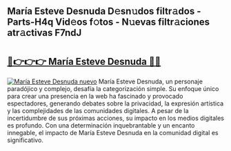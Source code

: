 ## María Esteve Desnuda D𝚎sn𝚞dos filtr𝚊dos - Parts-H4q Vid𝚎os f𝚘tos - N𝚞evas filtr𝚊ciones atr𝚊ctivas F7ndJ

# <h2><a href="http://mb6zy1a.tromn.icu/?c=Mar%c3%ada+Esteve+Desnuda">🔗👉👉👉 María Esteve Desnuda 🔗🔗</a></h2>

[![María Esteve Desnuda nuevo](https://i.imgur.com/pEAQMta.gif)](http://mb6zy1a.tromn.icu/?c=Mar%c3%ada+Esteve+Desnuda)
María Esteve Desnuda, un personaje paradójico y complejo, desafía la categorización simple. Su enfoque único para crear una presencia en la web ha fascinado y provocado espectadores, generando debates sobre la privacidad, la expresión artística y las complejidades de las comunidades digitales. A pesar de la incertidumbre de sus próximas acciones, su impacto en los medios digitales es profundo. Con una determinación inquebrantable y un encanto innegable, el impacto de María Esteve Desnuda en la comunidad digital es significativo.
